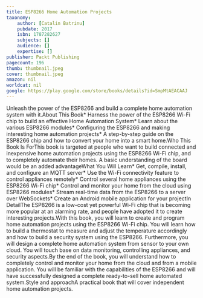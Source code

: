 ```yaml
---
title: ESP8266 Home Automation Projects
taxonomy:
	author: [Catalin Batrinu]
	pubdate: 2017
	isbn: 1787282627
	subjects: []
	audience: []
	expertise: []
publisher: Packt Publishing
pagecount: 196
thumb: thumbnail.jpeg
cover: thumbnail.jpeg
amazon: nil
worldcat: nil
google: https://play.google.com/store/books/details?id=SmpMtAEACAAJ
---
```

Unleash the power of the ESP8266 and build a complete home automation system with it.About This Book* Harness the power of the ESP8266 Wi-Fi chip to build an effective Home Automation System* Learn about the various ESP8266 modules* Configuring the ESP8266 and making interesting home automation projects* A step-by-step guide on the ESP8266 chip and how to convert your home into a smart home.Who This Book Is ForThis book is targeted at people who want to build connected and inexpensive home automation projects using the ESP8266 Wi-Fi chip, and to completely automate their homes. A basic understanding of the board would be an added advantageWhat You Will Learn* Get, compile, install, and configure an MQTT server* Use the Wi-Fi connectivity feature to control appliances remotely* Control several home appliances using the ESP8266 Wi-Fi chip* Control and monitor your home from the cloud using ESP8266 modules* Stream real-time data from the ESP8266 to a server over WebSockets* Create an Android mobile application for your projectIn DetailThe ESP8266 is a low-cost yet powerful Wi-Fi chip that is becoming more popular at an alarming rate, and people have adopted it to create interesting projects.With this book, you will learn to create and program home automation projects using the ESP8266 Wi-Fi chip. You will learn how to build a thermostat to measure and adjust the temperature accordingly and how to build a security system using the ESP8266. Furthermore, you will design a complete home automation system from sensor to your own cloud. You will touch base on data monitoring, controlling appliances, and security aspects.By the end of the book, you will understand how to completely control and monitor your home from the cloud and from a mobile application. You will be familiar with the capabilities of the ESP8266 and will have successfully designed a complete ready-to-sell home automated system.Style and approachA practical book that will cover independent home automation projects.
